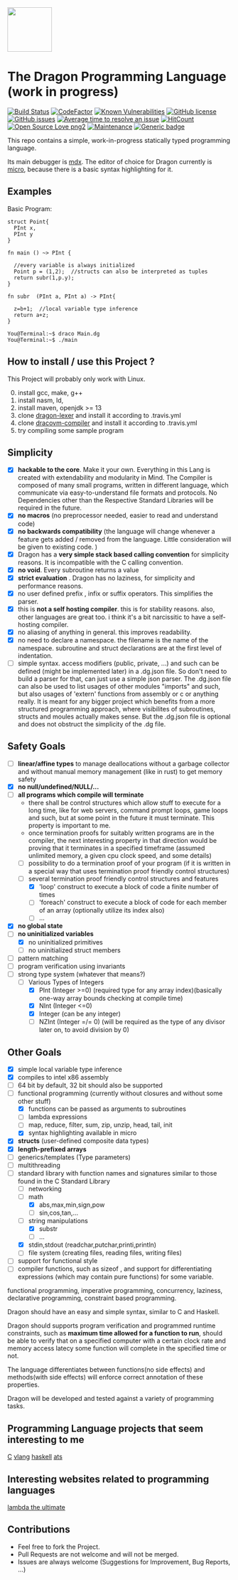 <img src="https://raw.githubusercontent.com/pointbazaar/dragon-lexer/master/img/dragon-logo.svg" width="100" height="100" />

# The Dragon Programming Language (work in progress) 
[![Build Status](https://travis-ci.org/pointbazaar/dragon.svg?branch=master)](https://travis-ci.org/pointbazaar/dragon)
[![CodeFactor](https://www.codefactor.io/repository/github/pointbazaar/dragon/badge)](https://www.codefactor.io/repository/github/pointbazaar/dragon)
[![Known Vulnerabilities](https://snyk.io/test/github/pointbazaar/dragon/badge.svg)](https://snyk.io/test/github/pointbazaar/dragon) 
[![GitHub license](https://img.shields.io/github/license/pointbazaar/dragon.svg)](https://github.com/pointbazaar/dragon/blob/master/LICENSE)
[![GitHub issues](https://img.shields.io/github/issues/pointbazaar/dragon.svg)](https://GitHub.com/pointbazaar/dragon/issues/)
[![Average time to resolve an issue](http://isitmaintained.com/badge/resolution/pointbazaar/dragon.svg)](http://isitmaintained.com/project/pointbazaar/dragon "Average time to resolve an issue")
[![HitCount](http://hits.dwyl.io/pointbazaar/dragon.svg)](http://hits.dwyl.io/pointbazaar/dragon)
[![Open Source Love png2](https://badges.frapsoft.com/os/v2/open-source.png?v=103)](https://github.com/ellerbrock/open-source-badges/)
[![Maintenance](https://img.shields.io/badge/Maintained%3F-yes-green.svg)](https://GitHub.com/pointbazaar/dragon/graphs/commit-activity)
[![Generic badge](https://img.shields.io/badge/evaluation-strict-purple.svg)](https://shields.io/)
 
This repo contains a simple, work-in-progress statically typed programming language.

Its main debugger is [mdx](https://github.com/Milo-D/MDX-Assembly-Debugger).
The editor of choice for Dragon currently is [micro](https://micro-editor.github.io/), because there is a basic syntax highlighting for it.

## Examples

Basic Program:

```dragon
struct Point{
  PInt x,
  PInt y
}

fn main () ~> PInt {

  //every variable is always initialized
  Point p = (1,2);  //structs can also be interpreted as tuples
  return subr(1,p.y);
}

fn subr  (PInt a, PInt a) -> PInt{

  z=b+1;  //local variable type inference
  return a+z;
}
```

```console
You@Terminal:~$ draco Main.dg
You@Terminal:~$ ./main
```

## How to install / use this Project ?

This Project will probably only work with Linux.

0. install gcc, make, g++
1. install nasm, ld, 
2. install maven, openjdk >= 13
3. clone [dragon-lexer](https://github.com/pointbazaar/dragon-lexer) and install it according to .travis.yml
4. clone [dracovm-compiler](https://github.com/pointbazaar/dracovm-compiler) and install it according to .travis.yml
5. try compiling some sample program

## Simplicity

- [x] **hackable to the core**. Make it your own. Everything in this Lang is created with extendability and modularity in Mind. The Compiler is composed of many small programs, written in different language, which communicate via easy-to-understand file formats and protocols. No Dependencies other than the Respective Standard Libraries will be required in the future.
- [x] **no macros** (no preprocessor needed, easier to read and understand code)
- [x] **no backwards compatibility** (the language will change whenever a feature gets added / removed from the language. Little consideration will be given to existing code. )
- [x] Dragon has a **very simple stack based calling convention** for simplicity reasons. It is incompatible with the C calling convention.
- [x] **no void**. Every subroutine returns a value
- [x] **strict evaluation** . Dragon has no laziness, for simplicity and performance reasons.
- [x] no user defined prefix , infix or suffix operators. This simplifies the parser.
- [x] this is **not a self hosting compiler**. this is for stability reasons. also, other languages are great too. i think it's a bit narcissitic to have a self-hosting compiler.
- [x] no aliasing of anything in general. this improves readability. 
- [x] no need to declare a namespace. the filename is the name of the namespace. subroutine and struct declarations are at the first level of indentation.
- [ ] simple syntax. access modifiers (public, private, ...) and such can be defined (might be implemented later) in a .dg.json file. So don't need to build a parser for that, can just use a simple json parser. The .dg.json file can also be used to list usages of other modules "imports" and such, but also usages of 'extern' functions from assembly or c or anything really. It is meant for any bigger project which benefits from a more structured programming approach, where visibilites of subroutines, structs and moules actually makes sense.
But the .dg.json file is optional and does not obstruct the simplicity of the .dg file.

## Safety Goals 

- [ ] **linear/affine types** to manage deallocations without a garbage collector and without manual memory management (like in rust) to get memory safety
- [x] **no null/undefined/NULL/...**
- [ ] **all programs which compile will terminate**
  - there shall be control structures which allow stuff to execute for a long time, like for web servers, command prompt loops, game loops and such, but at some point in the future it must terminate. This property is important to me. 
  - once termination proofs for suitably written programs are in the compiler, the next interesting property in that direction would be proving that it terminates in a specified timeframe (assumed unlimited memory, a given cpu clock speed, and some details)
  - [ ] possibility to do a termination proof of your program (if it is written in a special way that uses termination proof friendly control structures)
  - [ ] several termination proof friendly control structures and features
    - [x] 'loop' construct to execute a block of code a finite number of times
    - [ ] 'foreach' construct to execute a block of code for each member of an array (optionally utilize its index also)
    - [ ] ...
- [x] **no global state**
- [ ] **no uninitialized variables**
  - [x] no uninitialized primitives
  - [ ] no uninitialized struct members
- [ ] pattern matching 
- [ ] program verification using invariants
- [ ] strong type system (whatever that means?)
  - [ ] Various Types of Integers
    - [x] PInt (Integer >=0) (required type for any array index)(basically one-way array bounds checking at compile time)
    - [x] NInt (Integer <=0)
    - [x] Integer (can be any integer)
    - [ ] NZInt (Integer =/= 0) (will be required as the type of any divisor later on, to avoid division by 0)

## Other Goals 

- [x] simple local variable type inference 
- [x] compiles to intel x86 assembly
- [ ] 64 bit by default, 32 bit should also be supported
- [ ] functional programming (currently without closures and without some other stuff)
  - [x] functions can be passed as arguments to subroutines
  - [ ] lambda expressions
  - [ ] map, reduce, filter, sum, zip, unzip, head, tail, init
  - [x] syntax highlighting available in micro
- [x] **structs** (user-defined composite data types)
- [x] **length-prefixed arrays**
- [ ] generics/templates (Type parameters)
- [ ] multithreading
- [ ] standard library with function names and signatures similar to those found in the C Standard Library
  - [ ] networking 
  - [ ] math
    - [x] abs,max,min,sign,pow
    - [ ] sin,cos,tan,...
  - [ ] string manipulations 
    - [x] substr
    - [ ] ...
  - [x] stdin,stdout (readchar,putchar,printi,println)
  - [ ] file system (creating files, reading files, writing files)
- [ ] support for functional style
- [ ] compiler functions, such as sizeof , and support for differentiating expressions (which may contain pure functions) for some variable.   

functional programming, imperative programming,
concurrency, laziness, declarative programming, constraint based programming.

Dragon should have an easy and simple syntax, similar to C and Haskell.

Dragon should supports program verification
and programmed runtime constraints,
such as **maximum time allowed for a function to run**,
should be able to verify that on a specified computer 
with a certain clock rate and memory access latecy
some function will complete in the specified time or not.

The language differentiates between functions(no side effects) and 
methods(with side effects) will enforce correct annotation of these properties.

Dragon will be developed and tested against a variety of programming tasks.

## Programming Language projects that seem interesting to me

[C](https://en.wikipedia.org/wiki/C_(programming_language))
[vlang](https://github.com/vlang/v)
[haskell](https://www.haskell.org/)
[ats](http://www.ats-lang.org/)

## Interesting websites related to programming languages

[lambda the ultimate](http://lambda-the-ultimate.org/)

## Contributions

- Feel free to fork the Project. 
- Pull Requests are not welcome and will not be merged. 
- Issues are always welcome (Suggestions for Improvement, Bug Reports, ...)
